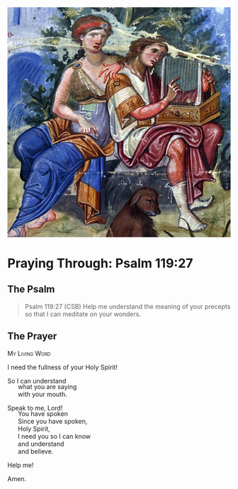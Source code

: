 <img class="intro-right" src="../images/art-paris-psalter.jpg">

<style>
  li {list-style-type: none;}
  p + ul {
    margin-top: -18px;
}
</style>

# Praying Through: Psalm 119:27

## The Psalm

>Psalm 119:27 (CSB) Help me understand the meaning of your precepts so that I can meditate on your wonders.

## The Prayer

<div style="font-variant: small-caps;">
My Living Word
</div>

I need the fullness of your Holy Spirit!

So I can understand
* what you are saying
* with your mouth.

Speak to me, Lord!
* You have spoken
* Since you have spoken,
* Holy Spirit,
* I need you so I can know
* and understand
* and believe.

Help me!

Amen.
